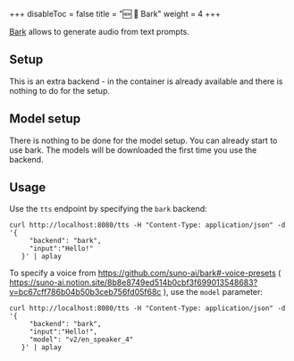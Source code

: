 
+++
disableToc = false
title = "🆕 🐶 Bark"
weight = 4
+++


[Bark](https://github.com/suno-ai/bark) allows to generate audio from text prompts.

## Setup

This is an extra backend - in the container is already available and there is nothing to do for the setup.


## Model setup

There is nothing to be done for the model setup. You can already start to use bark. The models will be downloaded the first time you use the backend.

## Usage

Use the `tts` endpoint by specifying the `bark` backend:

```
curl http://localhost:8080/tts -H "Content-Type: application/json" -d '{         
     "backend": "bark",
     "input":"Hello!"
   }' | aplay
```

To specify a voice from https://github.com/suno-ai/bark#-voice-presets ( https://suno-ai.notion.site/8b8e8749ed514b0cbf3f699013548683?v=bc67cff786b04b50b3ceb756fd05f68c ), use the `model` parameter:

```
curl http://localhost:8080/tts -H "Content-Type: application/json" -d '{         
     "backend": "bark",
     "input":"Hello!",
     "model": "v2/en_speaker_4"
   }' | aplay
```